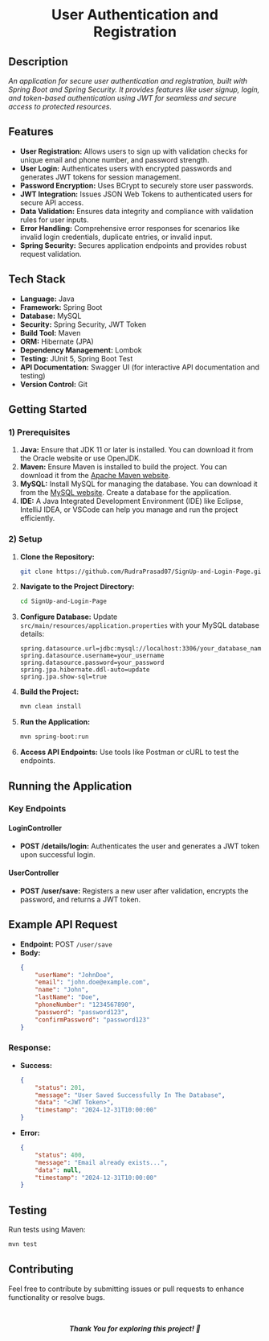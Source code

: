 # <div align="center">User Authentication and Registration </div>

## Description
*An application for secure user authentication and registration, built with Spring Boot and Spring Security. It provides features like user signup, login, and token-based authentication using JWT for seamless and secure access to protected resources.*

## Features
- **User Registration:** Allows users to sign up with validation checks for unique email and phone number, and password strength.
- **User Login:** Authenticates users with encrypted passwords and generates JWT tokens for session management.
- **Password Encryption:** Uses BCrypt to securely store user passwords.
- **JWT Integration:** Issues JSON Web Tokens to authenticated users for secure API access.
- **Data Validation:** Ensures data integrity and compliance with validation rules for user inputs.
- **Error Handling:** Comprehensive error responses for scenarios like invalid login credentials, duplicate entries, or invalid input.
- **Spring Security:** Secures application endpoints and provides robust request validation.

## Tech Stack
- **Language:** Java
- **Framework:** Spring Boot
- **Database:** MySQL
- **Security:** Spring Security, JWT Token
- **Build Tool:** Maven
- **ORM:** Hibernate (JPA)
- **Dependency Management:** Lombok
- **Testing:** JUnit 5, Spring Boot Test
- **API Documentation:** Swagger UI (for interactive API documentation and testing)
- **Version Control:** Git

## Getting Started
### 1) Prerequisites
1. **Java:**  Ensure that JDK 11 or later is installed. You can download it from the Oracle website or use OpenJDK.
2. **Maven:** Ensure Maven is installed to build the project. You can download it from the [Apache Maven website](https://maven.apache.org/download.cgi).
3. **MySQL:** Install MySQL for managing the database. You can download it from the [MySQL website](https://dev.mysql.com/downloads/installer/). Create a database for the application.
4. **IDE:** A Java Integrated Development Environment (IDE) like Eclipse, IntelliJ IDEA, or VSCode can help you manage and run the project efficiently.

### 2) Setup
1. **Clone the Repository:**
   ```bash
   git clone https://github.com/RudraPrasad07/SignUp-and-Login-Page.git
   ```
2. **Navigate to the Project Directory:**
   ```bash
   cd SignUp-and-Login-Page
   ```
3. **Configure Database:**
   Update `src/main/resources/application.properties` with your MySQL database details:
   ```properties
   spring.datasource.url=jdbc:mysql://localhost:3306/your_database_name
   spring.datasource.username=your_username
   spring.datasource.password=your_password
   spring.jpa.hibernate.ddl-auto=update
   spring.jpa.show-sql=true
   ```
4. **Build the Project:**
   ```bash
   mvn clean install
   ```
5. **Run the Application:**
   ```bash
   mvn spring-boot:run
   ```
6. **Access API Endpoints:** Use tools like Postman or cURL to test the endpoints.

## Running the Application
### Key Endpoints
#### **LoginController**
- **POST /details/login:** Authenticates the user and generates a JWT token upon successful login.

#### **UserController**
- **POST /user/save:** Registers a new user after validation, encrypts the password, and returns a JWT token.

## Example API Request
- **Endpoint:** POST `/user/save`
- **Body:**
  ```json
  {
      "userName": "JohnDoe",
      "email": "john.doe@example.com",
      "name": "John",
      "lastName": "Doe",
      "phoneNumber": "1234567890",
      "password": "password123",
      "confirmPassword": "password123"
  }
  ```

### Response:
- **Success:**
  ```json
  {
      "status": 201,
      "message": "User Saved Successfully In The Database",
      "data": "<JWT Token>",
      "timestamp": "2024-12-31T10:00:00"
  }
  ```
- **Error:**
  ```json
  {
      "status": 400,
      "message": "Email already exists...",
      "data": null,
      "timestamp": "2024-12-31T10:00:00"
  }
  ```

## Testing
Run tests using Maven:
```bash
mvn test
```

## Contributing
Feel free to contribute by submitting issues or pull requests to enhance functionality or resolve bugs.

<br>
<div align="center">

***Thank You for exploring this project! 🙌***

</div>
